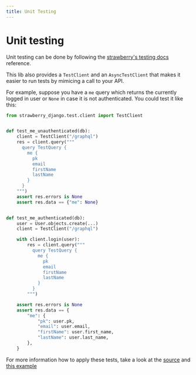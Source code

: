 ```yaml
---
title: Unit Testing
---
```


# Unit testing

Unit testing can be done by following the
[strawberry's testing docs](https://strawberry.rocks/docs/operations/testing) reference.

This lib also provides a `TestClient` and an `AsyncTestClient` that makes it easier
to run tests by mimicing a call to your API.

For example, suppose you have a `me` query which returns the currently logged in
user or `None` in case it is not authenticated. You could test it like this:

```python
from strawberry_django.test.client import TestClient


def test_me_unauthenticated(db):
    client = TestClient("/graphql")
    res = client.query("""
      query TestQuery {
        me {
          pk
          email
          firstName
          lastName
        }
      }
    """)
    assert res.errors is None
    assert res.data == {"me": None}


def test_me_authenticated(db):
    user = User.objects.create(...)
    client = TestClient("/graphql")

    with client.login(user):
        res = client.query("""
          query TestQuery {
            me {
              pk
              email
              firstName
              lastName
            }
          }
        """)

    assert res.errors is None
    assert res.data == {
        "me": {
            "pk": user.pk,
            "email": user.email,
            "firstName": user.first_name,
            "lastName": user.last_name,
        },
    }
```

For more information how to apply these tests, take a look at the [source](https://github.com/strawberry-graphql/strawberry-django/blob/main/strawberry_django/test/client.py) and [this example](https://github.com/strawberry-graphql/strawberry-django/blob/main/tests/test_permissions.py#L49)
